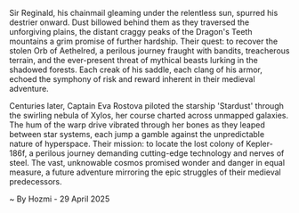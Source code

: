 
Sir Reginald, his chainmail gleaming under the relentless sun, spurred his destrier onward.  Dust billowed behind them as they traversed the unforgiving plains, the distant craggy peaks of the Dragon's Teeth mountains a grim promise of further hardship.  Their quest: to recover the stolen Orb of Aethelred, a perilous journey fraught with bandits, treacherous terrain, and the ever-present threat of mythical beasts lurking in the shadowed forests. Each creak of his saddle, each clang of his armor, echoed the symphony of risk and reward inherent in their medieval adventure.

Centuries later, Captain Eva Rostova piloted the starship 'Stardust' through the swirling nebula of Xylos, her course charted across unmapped galaxies.  The hum of the warp drive vibrated through her bones as they leaped between star systems, each jump a gamble against the unpredictable nature of hyperspace. Their mission: to locate the lost colony of Kepler-186f, a perilous journey demanding cutting-edge technology and nerves of steel. The vast, unknowable cosmos promised wonder and danger in equal measure, a future adventure mirroring the epic struggles of their medieval predecessors.

~ By Hozmi - 29 April 2025

